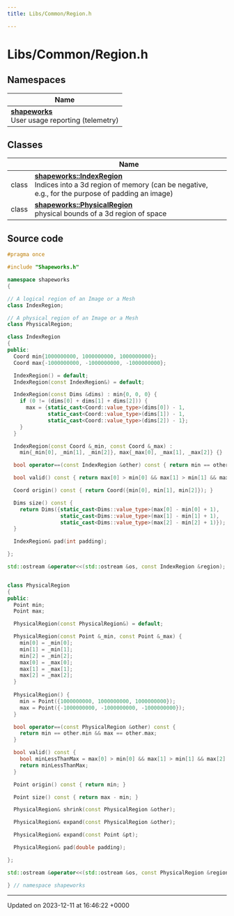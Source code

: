 ```yaml
---
title: Libs/Common/Region.h

---
```


# Libs/Common/Region.h



## Namespaces

| Name           |
| -------------- |
| **[shapeworks](../Namespaces/namespaceshapeworks.md)** <br>User usage reporting (telemetry)  |

## Classes

|                | Name           |
| -------------- | -------------- |
| class | **[shapeworks::IndexRegion](../Classes/classshapeworks_1_1IndexRegion.md)** <br>Indices into a 3d region of memory (can be negative, e.g., for the purpose of padding an image)  |
| class | **[shapeworks::PhysicalRegion](../Classes/classshapeworks_1_1PhysicalRegion.md)** <br>physical bounds of a 3d region of space  |




## Source code

```cpp
#pragma once

#include "Shapeworks.h"

namespace shapeworks
{

// A logical region of an Image or a Mesh
class IndexRegion;

// A physical region of an Image or a Mesh
class PhysicalRegion;

class IndexRegion
{
public:
  Coord min{1000000000, 1000000000, 1000000000};
  Coord max{-1000000000, -1000000000, -1000000000};

  IndexRegion() = default;
  IndexRegion(const IndexRegion&) = default;

  IndexRegion(const Dims &dims) : min{0, 0, 0} {
    if (0 != (dims[0] + dims[1] + dims[2])) {
      max = {static_cast<Coord::value_type>(dims[0]) - 1,
             static_cast<Coord::value_type>(dims[1]) - 1,
             static_cast<Coord::value_type>(dims[2]) - 1};
    }
  }

  IndexRegion(const Coord &_min, const Coord &_max) :
    min{_min[0], _min[1], _min[2]}, max{_max[0], _max[1], _max[2]} {}

  bool operator==(const IndexRegion &other) const { return min == other.min && max == other.max; }

  bool valid() const { return max[0] > min[0] && max[1] > min[1] && max[2] > min[2]; }

  Coord origin() const { return Coord({min[0], min[1], min[2]}); }

  Dims size() const {
    return Dims({static_cast<Dims::value_type>(max[0] - min[0] + 1),
                 static_cast<Dims::value_type>(max[1] - min[1] + 1),
                 static_cast<Dims::value_type>(max[2] - min[2] + 1)});
  }

  IndexRegion& pad(int padding);

};

std::ostream &operator<<(std::ostream &os, const IndexRegion &region);


class PhysicalRegion
{
public:
  Point min;
  Point max;

  PhysicalRegion(const PhysicalRegion&) = default;

  PhysicalRegion(const Point &_min, const Point &_max) {
    min[0] = _min[0];
    min[1] = _min[1];
    min[2] = _min[2];
    max[0] = _max[0];
    max[1] = _max[1];
    max[2] = _max[2];
  }
  
  PhysicalRegion() {
    min = Point({1000000000, 1000000000, 1000000000});
    max = Point({-1000000000, -1000000000, -1000000000});
  }

  bool operator==(const PhysicalRegion &other) const {
    return min == other.min && max == other.max;
  }

  bool valid() const {
    bool minLessThanMax = max[0] > min[0] && max[1] > min[1] && max[2] > min[2];
    return minLessThanMax;
  }

  Point origin() const { return min; }

  Point size() const { return max - min; }

  PhysicalRegion& shrink(const PhysicalRegion &other);

  PhysicalRegion& expand(const PhysicalRegion &other);

  PhysicalRegion& expand(const Point &pt);

  PhysicalRegion& pad(double padding);

};

std::ostream &operator<<(std::ostream &os, const PhysicalRegion &region);

} // namespace shapeworks
```


-------------------------------

Updated on 2023-12-11 at 16:46:22 +0000
